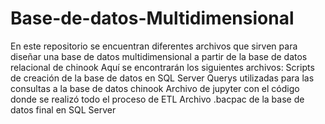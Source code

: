 # Base-de-datos-Multidimensional
En este repositorio se encuentran diferentes archivos que sirven para diseñar una base de datos multidimensional a partir de la base de datos relacional de chinook
Aquí se encontrarán los siguientes archivos:
Scripts de creación de la base de datos en SQL Server
Querys utilizadas para las consultas a la base de datos chinook
Archivo de jupyter con el código donde se realizó todo el proceso de ETL
Archivo .bacpac de la base de datos final en SQL Server
